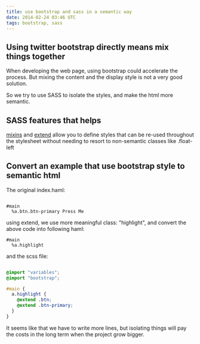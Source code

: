 ```yaml
---
title: use bootstrap and sass in a semantic way
date: 2014-02-24 03:46 UTC
tags: bootstrap, sass
---
```


## Using twitter bootstrap directly means mix things together
When developing the web page, using bootstrap could accelerate the process. But
mixing the content and the display style is not a very good solution.

So we try to use SASS to isolate the styles, and make the html more semantic.

## SASS features that helps
[mixins](http://sass-lang.com/documentation/file.SASS_REFERENCE.html#mixins)
and
[extend](http://sass-lang.com/documentation/file.SASS_REFERENCE.html#extend)
allow you to define styles that can be re-used throughout the stylesheet
without needing to resort to non-semantic classes like .float-left

## Convert an example that use bootstrap style to semantic html
The original index.haml:

```haml

#main
  %a.btn.btn-primary Press Me

```

using extend, we use more meaningful class: "highlight", and convert the above code into following haml:

```haml
#main
  %a.highlight

```

and the scss file: 

```scss

@import "variables";
@import "bootstrap";

#main {
  a.highlight {
    @extend .btn;
    @extend .btn-primary;
  }
}
```

It seems like that we have to write more lines, but isolating things will pay
the costs in the long term when the project grow bigger.

